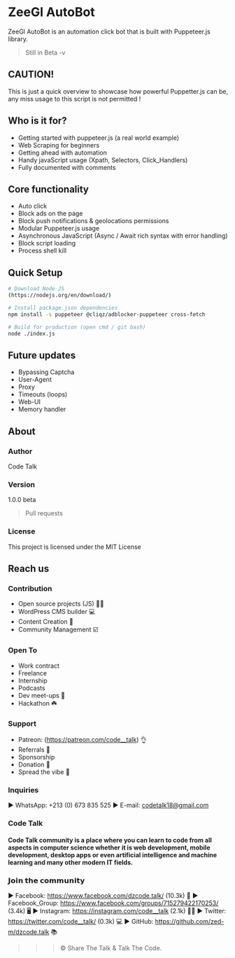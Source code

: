 # ZeeGl AutoBot

ZeeGl AutoBot is an automation click bot that is built with Puppeteer.js library.

> Still in Beta -v

## CAUTION!

This is just a quick overview to showcase how powerful Puppetter.js can be, any miss usage to this script is not permitted !

## Who is it for?

- Getting started with puppeteer.js (a real world example)
- Web Scraping for beginners
- Getting ahead with automation
- Handy javaScript usage (Xpath, Selectors, Click_Handlers)
- Fully documented with comments

## Core functionality

- Auto click
- Block ads on the page
- Block push notifications & geolocations permissions
- Modular Puppeteer.js usage
- Asynchronous JavaScript (Async / Await rich syntax with error handling)
- Block script loading
- Process shell kill

## Quick Setup

```bash
# Download Node JS
(https://nodejs.org/en/download/)

# Install package.json dependencies
npm install -s puppeteer @cliqz/adblocker-puppeteer cross-fetch

# Build for production (open cmd / git bash)
node ./index.js
```

## Future updates

- Bypassing Captcha
- User-Agent
- Proxy
- Timeouts (loops)
- Web-UI
- Memory handler

## About

### Author

Code Talk

### Version

1.0.0 beta

> Pull requests

### License

This project is licensed under the MIT License

## Reach us

### Contribution

- Open source projects (JS) 👨‍💻
- WordPress CMS builder 💻
- Content Creation 📰
- Community Management ☑️

### Open To

- Work contract
- Freelance
- Internship
- Podcasts
- Dev meet-ups 🙍
- Hackathon ☘️

### Support

- Patreon: (https://patreon.com/code__talk) 👌
- Referrals 💁
- Sponsorship
- Donation 💼
- Spread the vibe 🤙

### Inquiries

► WhatsApp: +213 (0) 673 835 525
► E-mail: codetalk18@gmail.com

### Code Talk

#### Code Talk community is a place where you can learn to code from all aspects in computer science whether it is web development, mobile development, desktop apps or even artificial intelligence and machine learning and many other modern IT fields.

### 𝗝𝗼𝗶𝗻 𝘁𝗵𝗲 𝗰𝗼𝗺𝗺𝘂𝗻𝗶𝘁𝘆⁣

► Facebook: https://www.facebook.com/dzcode.talk/ (10.3k) 📴
► Facebook_Group: https://www.facebook.com/groups/715279422170253/ (3.4k) 🖥
► Instagram: https://instagram.com/code__talk (2.1k) 👨‍💻
► Twitter: https://twitter.com/code__talk/ (0.3k) 💻
► GitHub: https://github.com/zed-m/dzcode.talk 📚

> > > © Share The Talk & Talk The Code.
